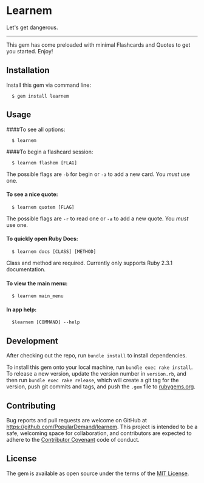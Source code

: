 # Learnem
Let's get dangerous.

***

This gem has come preloaded with minimal Flashcards and Quotes to get you started. Enjoy!

## Installation

Install this gem via command line:
```
  $ gem install learnem
 ```
## Usage

####To see all options:
```
  $ learnem
```
####To begin a flashcard session:
```
  $ learnem flashem [FLAG]
```
The possible flags are `-b` for begin or `-a` to add a new card. You *must* use one.

#### To see a nice quote:
```
  $ learnem quotem [FLAG]
```
The possible flags are `-r` to read one or `-a` to add a new quote. You *must* use one.

#### To quickly open Ruby Docs:
```
  $ learnem docs [CLASS] [METHOD]
```
Class and method are required. Currently only supports Ruby 2.3.1 documentation.

#### To view the main menu:
```
  $ learnem main_menu
```

#### In app help:
```
  $learnem [COMMAND] --help
```
## Development

After checking out the repo, run `bundle install` to install dependencies.

To install this gem onto your local machine, run `bundle exec rake install`. To release a new version, update the version number in `version.rb`, and then run `bundle exec rake release`, which will create a git tag for the version, push git commits and tags, and push the `.gem` file to [rubygems.org](https://rubygems.org).

## Contributing

Bug reports and pull requests are welcome on GitHub at https://github.com/PopularDemand/learnem. This project is intended to be a safe, welcoming space for collaboration, and contributors are expected to adhere to the [Contributor Covenant](http://contributor-covenant.org) code of conduct.


## License

The gem is available as open source under the terms of the [MIT License](http://opensource.org/licenses/MIT).

